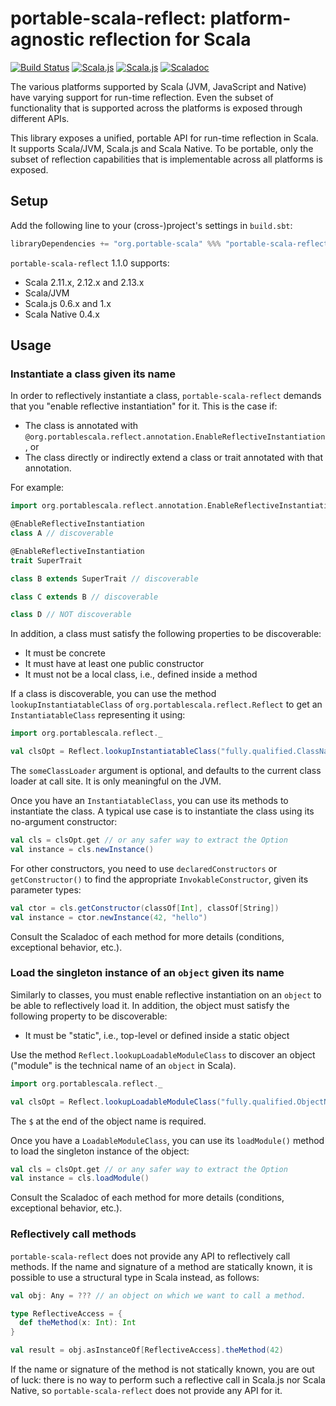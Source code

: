 # portable-scala-reflect: platform-agnostic reflection for Scala

[![Build Status](https://travis-ci.org/portable-scala/portable-scala-reflect.svg?branch=master)](https://travis-ci.org/portable-scala/portable-scala-reflect)
[![Scala.js](https://www.scala-js.org/assets/badges/scalajs-0.6.29.svg)](https://www.scala-js.org/)
[![Scala.js](https://www.scala-js.org/assets/badges/scalajs-1.0.0.svg)](https://www.scala-js.org)
[![Scaladoc](https://javadoc-badge.appspot.com/org.portable-scala/portable-scala-reflect_2.12.svg?label=scaladoc)](https://javadoc.io/doc/org.portable-scala/portable-scala-reflect_2.12/latest/org/portablescala/reflect/index.html)

The various platforms supported by Scala (JVM, JavaScript and Native) have varying support for run-time reflection.
Even the subset of functionality that is supported across the platforms is exposed through different APIs.

This library exposes a unified, portable API for run-time reflection in Scala.
It supports Scala/JVM, Scala.js and Scala Native.
To be portable, only the subset of reflection capabilities that is implementable across all platforms is exposed.

## Setup

Add the following line to your (cross-)project's settings in `build.sbt`:

```scala
libraryDependencies += "org.portable-scala" %%% "portable-scala-reflect" % "1.1.0"
```

`portable-scala-reflect` 1.1.0 supports:

* Scala 2.11.x, 2.12.x and 2.13.x
* Scala/JVM
* Scala.js 0.6.x and 1.x
* Scala Native 0.4.x

## Usage

### Instantiate a class given its name

In order to reflectively instantiate a class, `portable-scala-reflect` demands that you "enable reflective instantiation" for it.
This is the case if:

* The class is annotated with `@org.portablescala.reflect.annotation.EnableReflectiveInstantiation`, or
* The class directly or indirectly extend a class or trait annotated with that annotation.

For example:

```scala
import org.portablescala.reflect.annotation.EnableReflectiveInstantiation

@EnableReflectiveInstantiation
class A // discoverable

@EnableReflectiveInstantiation
trait SuperTrait

class B extends SuperTrait // discoverable

class C extends B // discoverable

class D // NOT discoverable
```

In addition, a class must satisfy the following properties to be discoverable:

* It must be concrete
* It must have at least one public constructor
* It must not be a local class, i.e., defined inside a method

If a class is discoverable, you can use the method `lookupInstantiatableClass` of `org.portablescala.reflect.Reflect` to get an `InstantiatableClass` representing it using:

```scala
import org.portablescala.reflect._

val clsOpt = Reflect.lookupInstantiatableClass("fully.qualified.ClassName", someClassLoader)
```

The `someClassLoader` argument is optional, and defaults to the current class loader at call site.
It is only meaningful on the JVM.

Once you have an `InstantiatableClass`, you can use its methods to instantiate the class.
A typical use case is to instantiate the class using its no-argument constructor:

```scala
val cls = clsOpt.get // or any safer way to extract the Option
val instance = cls.newInstance()
```

For other constructors, you need to use `declaredConstructors` or `getConstructor()` to find the appropriate `InvokableConstructor`, given its parameter types:

```scala
val ctor = cls.getConstructor(classOf[Int], classOf[String])
val instance = ctor.newInstance(42, "hello")
```

Consult the Scaladoc of each method for more details (conditions, exceptional behavior, etc.).

### Load the singleton instance of an `object` given its name

Similarly to classes, you must enable reflective instantiation on an `object` to be able to reflectively load it.
In addition, the object must satisfy the following property to be discoverable:

* It must be "static", i.e., top-level or defined inside a static object

Use the method `Reflect.lookupLoadableModuleClass` to discover an object ("module" is the technical name of an `object` in Scala).

```scala
import org.portablescala.reflect._

val clsOpt = Reflect.lookupLoadableModuleClass("fully.qualified.ObjectName$", someClassLoader)
```

The `$` at the end of the object name is required.

Once you have a `LoadableModuleClass`, you can use its `loadModule()` method to load the singleton instance of the object:

```scala
val cls = clsOpt.get // or any safer way to extract the Option
val instance = cls.loadModule()
```

Consult the Scaladoc of each method for more details (conditions, exceptional behavior, etc.).

### Reflectively call methods

`portable-scala-reflect` does not provide any API to reflectively call methods.
If the name and signature of a method are statically known, it is possible to use a structural type in Scala instead, as follows:

```scala
val obj: Any = ??? // an object on which we want to call a method.

type ReflectiveAccess = {
  def theMethod(x: Int): Int
}

val result = obj.asInstanceOf[ReflectiveAccess].theMethod(42)
```

If the name or signature of the method is not statically known, you are out of luck: there is no way to perform such a reflective call in Scala.js nor Scala Native, so `portable-scala-reflect` does not provide any API for it.
